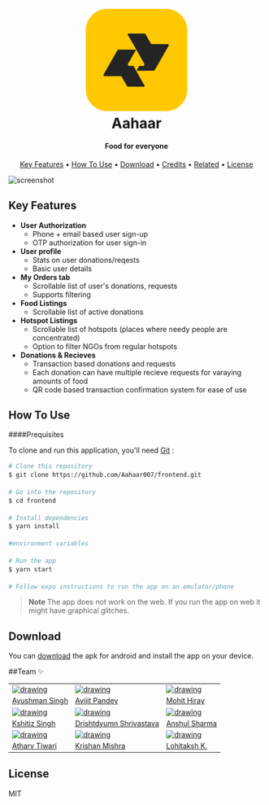<h1 align="center">
  <br>
  <a href="https://github.com/Aahaar007"><img src="./assets/logo.png" alt="Markdownify" width="200"></a>
  <br>
  Aahaar
  <br>
</h1>

<h4 align="center">Food for everyone</h4>

<p align="center">
  <a href="#key-features">Key Features</a> •
  <a href="#how-to-use">How To Use</a> •
  <a href="#download">Download</a> •
  <a href="#credits">Credits</a> •
  <a href="#related">Related</a> •
  <a href="#license">License</a>
</p>

![screenshot](https://raw.githubusercontent.com/amitmerchant1990/electron-markdownify/master/app/img/markdownify.gif)

## Key Features

- **User Authorization**
  - Phone + email based user sign-up
  - OTP authorization for user sign-in
- **User profile**
  - Stats on user donations/reqests
  - Basic user details
- **My Orders tab**
  - Scrollable list of user's donations, requests
  - Supports filtering
- **Food Listings**
  - Scrollable list of active donations
- **Hotspot Listings**
  - Scrollable list of hotspots (places where needy people are concentrated)
  - Option to filter NGOs from regular hotspots
- **Donations & Recieves**
  - Transaction based donations and requests
  - Each donation can have multiple recieve requests for varaying amounts of food
  - QR code based transaction confirmation system for ease of use

## How To Use

####Prequisites

To clone and run this application, you'll need [Git](https://git-scm.com) :

```bash
# Clone this repository
$ git clone https://github.com/Aahaar007/frontend.git

# Go into the repository
$ cd frontend

# Install dependencies
$ yarn install

#environment variables

# Run the app
$ yarn start

# Follow expo instructions to run the app on an emulator/phone
```

> **Note**
> The app does not work on the web. If you run the app on web it might have graphical glitches.

## Download

You can [download](https://github.com/Aahaar007/frontend) the apk for android and install the app on your device.

<!-- ## Emailware

Markdownify is an [emailware](https://en.wiktionary.org/wiki/emailware). Meaning, if you liked using this app or it has helped you in any way, I'd like you send me an email at <bullredeyes@gmail.com> about anything you'd want to say about this software. I'd really appreciate it! -->

<!-- ## Credits

This software uses the following open source packages:

- [Electron](http://electron.atom.io/)
- [Node.js](https://nodejs.org/)
- [Marked - a markdown parser](https://github.com/chjj/marked)
- [showdown](http://showdownjs.github.io/showdown/)
- [CodeMirror](http://codemirror.net/)
- Emojis are taken from [here](https://github.com/arvida/emoji-cheat-sheet.com)
- [highlight.js](https://highlightjs.org/) -->

<!-- ## Related

[markdownify-web](https://github.com/amitmerchant1990/markdownify-web) - Web version of Markdownify -->

<!-- ## Support

<a href="https://www.buymeacoffee.com/5Zn8Xh3l9" target="_blank"><img src="https://www.buymeacoffee.com/assets/img/custom_images/purple_img.png" alt="Buy Me A Coffee" style="height: 41px !important;width: 174px !important;box-shadow: 0px 3px 2px 0px rgba(190, 190, 190, 0.5) !important;-webkit-box-shadow: 0px 3px 2px 0px rgba(190, 190, 190, 0.5) !important;" ></a>

<p>Or</p>

<a href="https://www.patreon.com/amitmerchant">
	<img src="https://c5.patreon.com/external/logo/become_a_patron_button@2x.png" width="160">
</a> -->

<!-- ## You may also like...

- [Pomolectron](https://github.com/amitmerchant1990/pomolectron) - A pomodoro app
- [Correo](https://github.com/amitmerchant1990/correo) - A menubar/taskbar Gmail App for Windows and macOS -->

##Team ✨

|                                                                                                                                                                                                                                                                                |                                                                                                                                                                                                                |                                                                                                                                                                                                                                                                          |
| ------------------------------------------------------------------------------------------------------------------------------------------------------------------------------------------------------------------------------------------------------------------------------ | -------------------------------------------------------------------------------------------------------------------------------------------------------------------------------------------------------------- | ------------------------------------------------------------------------------------------------------------------------------------------------------------------------------------------------------------------------------------------------------------------------ |
| [<img src="https://media-exp1.licdn.com/dms/image/C4D03AQEXgaTFPDF0wQ/profile-displayphoto-shrink_800_800/0/1658565966815?e=1663804800&v=beta&t=2By5H3oRSeHlYIXUsoPcGg6K-HNOsVVtWclp1M83sAo" alt="drawing" width="200"/>](https://linktr.ee/ayushman_)                         | [<img src="https://i.postimg.cc/cZ9YQrvw/avijit.jpg" alt="drawing" width="200"/>](https://www.linkedin.com/in/avijit-pandey/)                                                                                  | [<img src="https://media-exp1.licdn.com/dms/image/C4E03AQFaU4Ij6tKxMg/profile-displayphoto-shrink_800_800/0/1589619959724?e=1663804800&v=beta&t=V25ueD-2zYjs7LRul1bw16AgvAaebyj_KTZ6GD0BF18" alt="drawing" width="200"/>](https://16mhiray.wixsite.com/overallportfolio) |
| [Ayushman Singh](https://linktr.ee/ayushman_)                                                                                                                                                                                                                                  | [Avijit Pandey](https://www.linkedin.com/in/avijit-pandey/)                                                                                                                                                    | [Mohit Hiray](https://16mhiray.wixsite.com/overallportfolio)                                                                                                                                                                                                             |
| [<img src="https://avatars.githubusercontent.com/u/18416186?v=4" alt="drawing" width="200"/>](https://www.linkedin.com/in/k4droid3/)                                                                                                                                           | [<img src="https://avatars.githubusercontent.com/u/78607331?s=400&u=f5d327450b4d3abbe57d0d28047564464d90daf1&v=4" alt="drawing" width="200"/>](https://www.linkedin.com/in/drishtdyumn-shrivastava-645716199/) | [<img src="https://i.postimg.cc/xcGsvrzb/anshul.jpg" alt="drawing" width="200"/>](https://www.linkedin.com/in/anshul-sharma-8438a619a)                                                                                                                                   |
| [Kshitiz Singh](https://www.linkedin.com/in/k4droid3/)                                                                                                                                                                                                                         | [Drishtdyumn Shrivastava](https://www.linkedin.com/in/drishtdyumn-shrivastava-645716199/)                                                                                                                      | [Anshul Sharma](https://www.linkedin.com/in/anshul-sharma-8438a619a)                                                                                                                                                                                                     |
| [<img src="https://media-exp1.licdn.com/dms/image/C4D03AQH9Caa0RvahUw/profile-displayphoto-shrink_800_800/0/1621952338079?e=1663804800&v=beta&t=Igy-tU7cFO-xLjGtHAZlxDqUC3CXdP1aCzhTtlTLUAQ" alt="drawing" width="200"/>](https://www.linkedin.com/in/atharv-tiwari-871a73212) | [<img src="https://i.postimg.cc/D0XYvpcH/krishan.png" alt="drawing" width="200"/>](https://www.linkedin.com/in/krishan-mishra-833b35205/)                                                                      | [<img src="https://avatars.githubusercontent.com/u/63453782?v=4" alt="drawing" width="200"/>](https://www.linkedin.com/in/lohitaksh-kaushik/)                                                                                                                            |
| [Atharv Tiwari](https://www.linkedin.com/in/atharv-tiwari-871a73212)                                                                                                                                                                                                           | [Krishan Mishra](https://www.linkedin.com/in/krishan-mishra-833b35205/)                                                                                                                                        | [Lohitaksh K.](https://www.linkedin.com/in/lohitaksh-kaushik/)                                                                                                                                                                                                           |

## License

MIT
